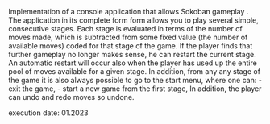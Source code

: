 Implementation of a console application that allows Sokoban gameplay . The application in its complete form form allows you to play several simple, consecutive stages. Each stage is evaluated in terms of the number of moves made, which is subtracted from some fixed value (the number of available moves) coded for that stage of the game. If the player finds that further gameplay no longer makes sense, he can restart the current stage. An automatic restart will occur also when the player has used up the entire pool of moves available for a given stage. In addition, from any any stage of the game it is also always possible to go to the start menu, where one can: - exit the game, - start a new game from the first stage, In addition, the player can undo and redo moves so undone.

execution date: 01.2023
